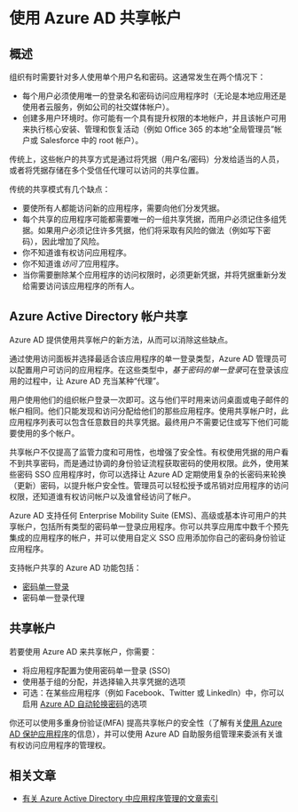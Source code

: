 <properties
	pageTitle="使用 Azure AD 共享帐户 | Azure"
	description="介绍组织如何使用 Azure Active Directory 来安全共享本地应用和使用者云服务的帐户。"
	services="active-directory"
	documentationCenter=""
	authors="msStevenPo"
 	manager="stevenpo"
	editor=""/>

 <tags
	ms.service="active-directory"
 	ms.workload="identity"
 	ms.tgt_pltfrm="na"
 	ms.devlang="na"
 	ms.topic="article"
 	ms.date="02/09/2016"
 	wacn.date="01/09/2017"  
 	ms.author="stevenpo"/>


# 使用 Azure AD 共享帐户

## 概述
组织有时需要针对多人使用单个用户名和密码。这通常发生在两个情况下：

- 每个用户必须使用唯一的登录名和密码访问应用程序时（无论是本地应用还是使用者云服务，例如公司的社交媒体帐户）。
- 创建多用户环境时。你可能有一个具有提升权限的本地帐户，并且该帐户可用来执行核心安装、管理和恢复活动（例如 Office 365 的本地“全局管理员”帐户或 Salesforce 中的 root 帐户）。

传统上，这些帐户的共享方式是通过将凭据（用户名/密码）分发给适当的人员，或者将凭据存储在多个受信任代理可以访问的共享位置。

传统的共享模式有几个缺点：

- 要使所有人都能访问新的应用程序，需要向他们分发凭据。
- 每个共享的应用程序可能都需要唯一的一组共享凭据，而用户必须记住多组凭据。如果用户必须记住许多凭据，他们将采取有风险的做法（例如写下密码），因此增加了风险。
- 你不知道谁有权访问应用程序。
- 你不知道谁*访问了*应用程序。
- 当你需要删除某个应用程序的访问权限时，必须更新凭据，并将凭据重新分发给需要访问该应用程序的所有人。

## Azure Active Directory 帐户共享

Azure AD 提供使用共享帐户的新方法，从而可以消除这些缺点。

通过使用访问面板并选择最适合该应用程序的单一登录类型，Azure AD 管理员可以配置用户可访问的应用程序。在这些类型中，*基于密码的单一登录*可在登录该应用的过程中，让 Azure AD 充当某种“代理”。

用户使用他们的组织帐户登录一次即可。这与他们平时用来访问桌面或电子邮件的帐户相同。他们只能发现和访问分配给他们的那些应用程序。使用共享帐户时，此应用程序列表可以包含任意数目的共享凭据。最终用户不需要记住或写下他们可能要使用的多个帐户。

共享帐户不仅提高了监管力度和可用性，也增强了安全性。有权使用凭据的用户看不到共享密码，而是通过协调的身份验证流程获取密码的使用权限。此外，使用某些密码 SSO 应用程序时，你可以选择让 Azure AD 定期使用复杂的长密码来轮换（更新）密码，以提升帐户安全性。管理员可以轻松授予或吊销对应用程序的访问权限，还知道谁有权访问帐户以及谁曾经访问了帐户。

Azure AD 支持任何 Enterprise Mobility Suite (EMS)、高级或基本许可用户的共享帐户，包括所有类型的密码单一登录应用程序。你可以共享应用库中数千个预先集成的应用程序的帐户，并可以使用自定义 SSO 应用添加你自己的密码身份验证应用程序。

支持帐户共享的 Azure AD 功能包括：

- [密码单一登录](/documentation/articles/active-directory-appssoaccess-whatis/#password-based-single-sign-on/)
- 密码单一登录代理


## 共享帐户
若要使用 Azure AD 来共享帐户，你需要：

- 将应用程序配置为使用密码单一登录 (SSO)
- 使用基于组的分配，并选择输入共享凭据的选项
- 可选：在某些应用程序（例如 Facebook、Twitter 或 LinkedIn）中，你可以启用 [Azure AD 自动轮换密码](http://blogs.technet.com/b/ad/archive/2015/02/20/azure-ad-automated-password-roll-over-for-facebook-twitter-and-linkedin-now-in-preview.aspx)的选项

你还可以使用多重身份验证(MFA) 提高共享帐户的安全性（了解有关[使用 Azure AD 保护应用程序](/documentation/articles/multi-factor-authentication-get-started-cloud/)的信息），并可以使用 Azure AD 自助服务组管理来委派有关谁有权访问应用程序的管理权。

## 相关文章

- [有关 Azure Active Directory 中应用程序管理的文章索引](/documentation/articles/active-directory-apps-index/)


<!---HONumber=Mooncake_Quality_Review_0104_2017-->
